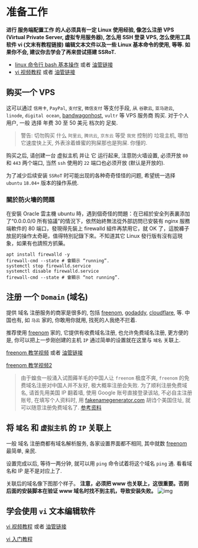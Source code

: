 # 准备工作

**进行 服务端配置工作 的人必须具有一定 Linux 使用经验, 像怎么注册 VPS (Virtual Private Server, 虚拟专用服务器), 怎么用 SSH 登录 VPS, 怎么使用工具软件 vi (文末有教程链接) 编辑文本文件以及一些 Linux 基本命令的使用, 等等. 如果你不会, 建议你去学会了再来尝试搭建 SSRoT.**

* [linux 命令行 bash 基本操作](https://www.bilibili.com/video/av15733689?p=2) 或者 [油管链接](https://www.youtube.com/watch?v=X9AvEztk8i0)
* [vi 视频教程](https://www.bilibili.com/video/av15733689/?p=19) 或者 [油管链接](https://www.youtube.com/watch?v=ki-NLcGneM0)

## 购买一个 VPS
这可以通过 `信用卡`, `PayPal`, `支付宝`, `微信支付` 等支付手段, 从 `谷歌云`, `亚马逊云`, `linode`, `digital ocean`, [bandwagonhost](https://bandwagonhost.com/aff.php?aff=56619), `vultr` 等 VPS 服务商 购买. 对于个人用户, 一般 选择 年费 30 至 50 美元 档次的 足矣.

> 警告: 切勿购买 什么 `阿里云`, `腾讯云`, `京东云` 等受 `我党` 控制的 垃圾主机, 哪怕它速度快上天, 外表涂着蜂蜜的狗屎那也是狗屎. 你懂的.

购买之后, 请创建一台 虚拟主机 并让 它 运行起来, 注意防火墙设置, 必须开放 `80` 和 `443` 两个端口, 当然 `ssh` 使用的 `22` 端口也必须开放 (默认是开放的).

为了减少后续安装 `SSRoT` 时可能出现的各种奇奇怪怪的问题, 希望统一选择 `ubuntu` `18.04+` 版本的操作系统.

### 關於防火墻的問題
在安裝 Oracle 雲主機 ubuntu 時，遇到個奇怪的問題：在已經於安全列表裏添加了“0.0.0.0/0  所有協議”的情況下，依然始終無法從外部訪問已安裝有 nginx 服務端軟件的 80 端口，發現得先裝上 firewalld 組件再禁用它，就 OK 了，這脫褲子放屁的操作太奇葩，值得特別記錄下來。不知道其它 Linux 發行版有沒有這現象，如果有也請照方抓藥。 
```
apt install firewalld -y
firewall-cmd --state # 會顯示 “running”.
systemctl stop firewalld.service
systemctl disable firewalld.service
firewall-cmd --state # 會顯示 “not running”.
```

## 注册 一个 `Domain` (域名)

提供 域名 注册服务的商家是很多的, 包括 [freenom](https://freenom.com), [godaddy](https://godaddy.com), [cloudflare](https://cloudflare.com), 等. 中国也有, 如 `马云` 家的, 你敢用你就用, 找死的人我绝不拦着.

推荐使用 [freenom](https://freenom.com) 家的, 它提供有收费域名注册, 也允许免费域名注册, 更方便的是, 你可以把上一步刚创建的主机 `IP` 通过简单的设置就在这里与 `域名` 关联上. 

[freenom 教学视频](https://www.bilibili.com/video/av29495256) 或者 [油管链接](https://www.youtube.com/watch?v=IAZDrtmQeh0)

[freenom 教学视频2](https://www.youtube.com/watch?v=Y1XkTGU5Wb0)

> 由于蝗虫一般涌入试图薅羊毛的中国人让 `freenom` 极度不爽, `freenom` 的免费域名注册对中国人并不友好, 极大概率注册会失败. 为了顺利注册免费域名, 请首先用美国 IP 翻着墙, 使用 Google 账号直接登录该站, 不必自主注册账号, 在填写个人资料时, 用 [fakenamegenerator.com](https://www.fakenamegenerator.com/) 胡诌个美国住址, 就可以随意注册免费域名了. [参考资料](https://www.xiebruce.top/1005.html)

## 将 `域名` 和 `虚拟主机` 的 `IP` 关联上
一般 域名 注册商都有域名解析服务, 各家设置界面都不相同, 其中就数 [freenom](https://freenom.com) 最简单, 亲民.

设置完成以后, 等待一两分钟, 就可以用 `ping` 命令试着将这个域名 `ping` 通. 看看域名和 IP 是不是对应上了.

关联后的域名像下图那个样子。 **注意，必须把 www 也关联上，这很重要。否则后面的安装脚本在验证 www 域名时找不到主机，导致安装失败。** 
![img](https://user-images.githubusercontent.com/30760636/74032617-5a58c580-49ef-11ea-80ba-4bf4b9dd2c8f.png)

## 学会使用 `vi` 文本编辑软件
[vi 视频教程](https://www.bilibili.com/video/av15733689/?p=19) 或者 [油管链接](https://www.youtube.com/watch?v=ki-NLcGneM0)

[vi 入门教程](http://www.runoob.com/linux/linux-vim.html)
